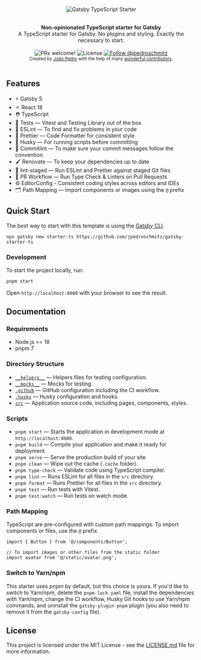 <p align="center">
  <img src="https://user-images.githubusercontent.com/26466516/169722691-77a6ca86-df54-4a0e-b952-48c3f3ed7526.png" alt="Gatsby TypeScript Starter">
</p>

<br />

<div align="center"><strong>Non-opinionated TypeScript starter for Gatsby</strong></div>
<div align="center">A TypeScript starter for Gatsby. No plugins and styling. Exactly the necessary to start.</div>

<br />

<div align="center">
  <img src="https://img.shields.io/static/v1?label=PRs&message=welcome&style=flat-square&color=5e17eb&labelColor=000000" alt="PRs welcome!" />

  <img alt="License" src="https://img.shields.io/github/license/jpedroschmitz/gatsby-starter-ts?style=flat-square&color=5e17eb&labelColor=000000">

  <a href="https://twitter.com/intent/follow?screen_name=jpedroschmitz">
    <img src="https://img.shields.io/twitter/follow/jpedroschmitz?style=flat-square&color=5e17eb&labelColor=000000" alt="Follow @jpedroschmitz" />
  </a>
</div>

<div align="center">
  <sub>Created by <a href="https://twitter.com/jpedroschmitz">João Pedro</a> with the help of many <a href="https://github.com/jpedroschmitz/gatsby-starter-ts/graphs/contributors">wonderful contributors</a>.</sub>
</div>

<br />

## Features

- ⚡️ Gatsby 5
- ⚛️ React 18
- ⛑ TypeScript
- 🐐 Tests — Vitest and Testing Library out of the box
- 📏 ESLint — To find and fix problems in your code
- 💖 Prettier — Code Formatter for consistent style
- 🐶 Husky — For running scripts before committing
- 🚓 Commitlint — To make sure your commit messages follow the convention
- 🖌 Renovate — To keep your dependencies up to date
- 🚫 lint-staged — Run ESLint and Prettier against staged Git files
- 👷 PR Workflow — Run Type Check & Linters on Pull Requests
- ⚙️ EditorConfig - Consistent coding styles across editors and IDEs
- 🗂 Path Mapping — Import components or images using the `@` prefix

## Quick Start

The best way to start with this template is using the [Gatsby CLI](https://www.gatsbyjs.com/docs/reference/gatsby-cli/).

```
npx gatsby new starter-ts https://github.com/jpedroschmitz/gatsby-starter-ts
```

### Development

To start the project locally, run:

```bash
pnpm start
```

Open `http://localhost:8000` with your browser to see the result.

## Documentation

### Requirements

- Node.js >= 18
- pnpm 7

### Directory Structure

- [`__helpers__`](./__helpers__/) — Helpers files for testing configuration.<br>
- [`__mocks__`](./__mocks__/) — Mocks for testing.<br>
- [`.github`](.github) — GitHub configuration including the CI workflow.<br>
- [`.husky`](.husky) — Husky configuration and hooks.<br>
- [`src`](./src) — Application source code, including pages, components, styles.

### Scripts

- `pnpm start` — Starts the application in development mode at `http://localhost:8000`.
- `pnpm build` — Compile your application and make it ready for deployment.
- `pnpm serve` — Serve the production build of your site
- `pnpm clean` — Wipe out the cache (`.cache` folder).
- `pnpm type-check` — Validate code using TypeScript compiler.
- `pnpm lint` — Runs ESLint for all files in the `src` directory.
- `pnpm format` — Runs Prettier for all files in the `src` directory.
- `pnpm test` — Run tests with Vitest.
- `pnpm test:watch` — Run tests on watch mode.

### Path Mapping

TypeScript are pre-configured with custom path mappings. To import components or files, use the `@` prefix.

```tsx
import { Button } from '@/components/Button';

// To import images or other files from the static folder
import avatar from '@/static/avatar.png';
```

### Switch to Yarn/npm

This starter uses pnpm by default, but this choice is yours. If you'd like to switch to Yarn/npm, delete the `pnpm-lock.yaml` file, install the dependencies with Yarn/npm, change the CI workflow, Husky Git hooks to use Yarn/npm commands, and uninstall the `gatsby-plugin-pnpm` plugin (you also need to remove it from the `gatsby-config` file).

## License

This project is licensed under the MIT License - see the [LICENSE.md](LICENSE.md) file for more information.
